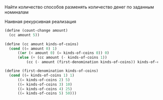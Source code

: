 Найти количество способов разменять количество денег по заданным номиналам

Наивная рекурсивная реализация
```scheme
(define (count-change amount) 
  (cc amount 5))
   
(define (cc amount kinds-of-coins) 
  (cond ((= amount 0) 1) 
	  ((or (< amount 0) (= kinds-of-coins 0)) 0) 
	  (else (+ (cc amount (- kinds-of-coins 1)) 
		  (cc (- amount (first-denomination kinds-of-coins)) kinds-of-coins)))))

(define (first-denomination kinds-of-coins) 
  (cond ((= kinds-of-coins 1) 1) 
	  ((= kinds-of-coins 2) 5) 
	  ((= kinds-of-coins 3) 10) 
	  ((= kinds-of-coins 4) 25) 
	  ((= kinds-of-coins 5) 50)))
```

